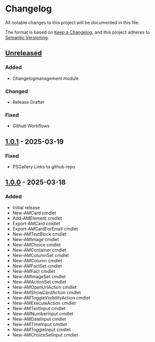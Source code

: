 # Changelog
All notable changes to this project will be documented in this file.

The format is based on [Keep a Changelog](https://keepachangelog.com/en/1.0.0/),
and this project adheres to [Semantic Versioning](https://semver.org/spec/v2.0.0.html).

## [Unreleased]

### Added
- Changelogmanagement module

### Changed
- Release Drafter

### Fixed
- Github Workflows

## [1.0.1] - 2025-03-19

### Fixed
- PSGallery Links to github repo

## [1.0.0] - 2025-03-18

### Added
- Initial release
- New-AMCard cmdlet
- Add-AMElement cmdlet
- Export-AMCard cmdlet
- Export-AMCardForEmail cmdlet
- New-AMTextBlock cmdlet
- New-AMImage cmdlet
- New-AMChoice cmdlet
- New-AMContainer cmdlet
- New-AMColumnSet cmdlet
- New-AMColumn cmdlet
- New-AMFactSet cmdlet
- New-AMFact cmdlet
- New-AMImageSet cmdlet
- New-AMActionSet cmdlet
- New-AMOpenUrlAction cmdlet
- New-AMShowCardAction cmdlet
- New-AMToggleVisibilityAction cmdlet
- New-AMExecuteAction cmdlet
- New-AMTextInput cmdlet
- New-AMNumberInput cmdlet
- New-AMDateInput cmdlet
- New-AMTimeInput cmdlet
- New-AMToggleInput cmdlet
- New-AMChoiceSetInput cmdlet

[Unreleased]: https://github.com/Mynster9361/ActionableMessages/compare/v1.0.1...HEAD
[1.0.1]: https://github.com/Mynster9361/ActionableMessages/compare/v1.0.0...v1.0.1
[1.0.0]: https://github.com/Mynster9361/ActionableMessages/releases/tag/v1.0.0
